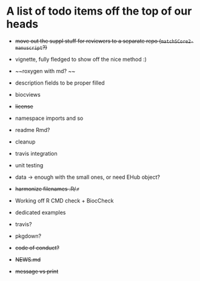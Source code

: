 # A list of todo items off the top of our heads

- ~~move out the suppl stuff for reviewers to a separate repo (`matchSCore2-manuscript`?)~~

- vignette, fully fledged to show off the nice method :)
- ~~roxygen with md? ~~
- description fields to be proper filled
- biocviews
- ~~license~~
- namespace imports and so
- readme Rmd?

- cleanup
- travis integration
- unit testing 

- data -> enough with the small ones, or need EHub object?

- ~~harmonize filenames .R/.r~~

- Working off R CMD check + BiocCheck

- dedicated examples

- travis?
- pkgdown?
- ~~code of conduct?~~
- ~~NEWS.md~~
- ~~message vs print~~
